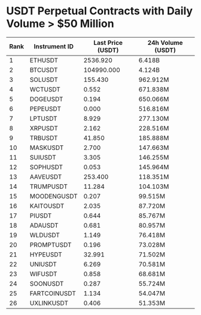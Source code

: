 # USDT Perpetual Contracts with Daily Volume > $50 Million

| Rank | Instrument ID | Last Price (USDT) | 24h Volume (USDT) |
|------|---------------|-------------------|-------------------|
| 1 | ETHUSDT | 2536.920 | 6.418B |
| 2 | BTCUSDT | 104990.000 | 4.124B |
| 3 | SOLUSDT | 155.430 | 962.912M |
| 4 | WCTUSDT | 0.552 | 671.838M |
| 5 | DOGEUSDT | 0.194 | 650.066M |
| 6 | PEPEUSDT | 0.000 | 516.816M |
| 7 | LPTUSDT | 8.929 | 277.130M |
| 8 | XRPUSDT | 2.162 | 228.516M |
| 9 | TRBUSDT | 41.850 | 185.888M |
| 10 | MASKUSDT | 2.700 | 147.663M |
| 11 | SUIUSDT | 3.305 | 146.255M |
| 12 | SOPHUSDT | 0.053 | 145.964M |
| 13 | AAVEUSDT | 253.400 | 118.351M |
| 14 | TRUMPUSDT | 11.284 | 104.103M |
| 15 | MOODENGUSDT | 0.207 | 99.515M |
| 16 | KAITOUSDT | 2.035 | 87.720M |
| 17 | PIUSDT | 0.644 | 85.767M |
| 18 | ADAUSDT | 0.681 | 80.957M |
| 19 | WLDUSDT | 1.149 | 76.418M |
| 20 | PROMPTUSDT | 0.196 | 73.028M |
| 21 | HYPEUSDT | 32.991 | 71.502M |
| 22 | UNIUSDT | 6.269 | 70.581M |
| 23 | WIFUSDT | 0.858 | 68.681M |
| 24 | SOONUSDT | 0.287 | 55.724M |
| 25 | FARTCOINUSDT | 1.134 | 54.047M |
| 26 | UXLINKUSDT | 0.406 | 51.353M |
